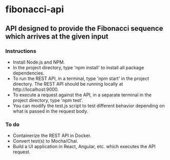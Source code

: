 # fibonacci-api
## API designed to provide the Fibonacci sequence which arrives at the given input

### Instructions
* Install Node.js and NPM.
* In the project directory, type 'npm install' to install all package dependencies.
* To run the REST API, in a terminal, type 'npm start' in the project directory. The REST API should be running locally at http://localhost:9000.
* To execute a request against the API, in a separate terminal in the project directory, type 'npm test'.
* You can modify the test.js script to test different behavior depending on what is passed in the request body.

### To do
* Containerize the REST API in Docker.
* Convert test(s) to Mocha/Chai.
* Build a UI application in React, Angular, etc. which executes the API request.
